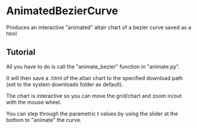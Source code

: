 # AnimatedBezierCurve
Produces an interactive "animated" altair chart of a bezier curve saved as a html

## Tutorial
All you have to do is call the "animate_bezier" function in "animate.py".

It will then save a .html of the altair chart to the specified download path (set to the system downloads folder as default).

The chart is interactive so you can move the grid/chart and zoom in/out with the mouse wheel.

You can step through the parametric t values by using the slider at the bottom to "animate" the curve.
